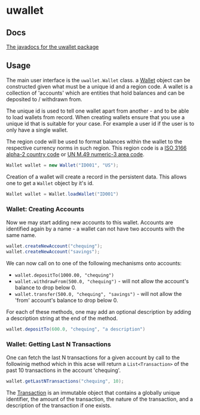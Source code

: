 # uwallet

## Docs
[The javadocs for the uwallet package](http://htmlpreview.github.io/?https://github.com/zdalih/uwallet/blob/master/javadoc/uwallet/Wallet.html)

## Usage

The main user interface is the ```uwallet.Wallet``` class. a [Wallet](https://htmlpreview.github.io/?https://raw.githubusercontent.com/zdalih/uwallet/master/javadoc/uwallet/Wallet.html) object can be constructed given what must be a unique id and a region code. A wallet is a collection of 'accounts' which are entities that hold balances and can be deposited to / withdrawn from.

The unique id is used to tell one wallet apart from another - and to be able to load wallets from record. When creating wallets ensure that you use a unique id that is suitable for your case. For example a user id if the user is to only have a single wallet.

The region code will be used to format balances within the wallet to the respective currency norms in such region. This region code is a [ISO 3166 alpha-2 country code](https://en.wikipedia.org/wiki/ISO_3166-1_alpha-2) or [UN M.49 numeric-3 area code](https://en.wikipedia.org/wiki/UN_M.49).

```java
Wallet wallet = new Wallet("ID001", "US");
```
Creation of a wallet will create a record in the persistent data. This allows one to get a ```Wallet``` object by it's id.

```java
Wallet wallet = Wallet.loadWallet("ID001")
```

### Wallet: Creating Accounts
Now we may start adding new accounts to this wallet. Accounts are identified again by a name -  a wallet can not have two accounts with the same name. 

```java
wallet.createNewAccount("chequing");
wallet.createNewAccount("savings");
```

We can now call on to one of the following mechanisms onto accounts:
* ``` wallet.depositTo(1000.00, "chequing") ```
* ``` wallet.withdrawFrom(500.0, "chequing") ``` - will not allow the account's balance to drop below 0.
* ``` wallet.transfer(500.0, "chequing", "savings") ```  - will not allow the 'from' account's balance to drop below 0.

For each of these methods, one may add an optional description by adding a description string at the end of the method.


```java
wallet.depositTo(600.0, "chequing", "a description")
```
### Wallet: Getting Last N Transactions

One can fetch the last N transactions for a given account by call to the followinig method which in this acse will return a ```List<Transaction>``` of the past 10 transactions in the account 'chequing'.

```java
wallet.getLastNTransactions("chequing", 10);
```

The [Transaction](https://htmlpreview.github.io/?https://raw.githubusercontent.com/zdalih/uwallet/master/javadoc/uwallet/Transaction.html) is an immutable object that contains a globally unique identifier, the amount of the transaction, the nature of the transaction, and a description of the transaction if one exists.

